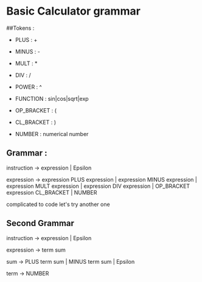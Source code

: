 # Basic Calculator grammar

##Tokens :

- PLUS : +

- MINUS : -

- MULT : *

- DIV : /

- POWER : ^

- FUNCTION : sin|cos|sqrt|exp

- OP_BRACKET : (

- CL_BRACKET : )

- NUMBER : numerical number

## Grammar :

instruction -> expression
                | Epsilon

expression -> expression PLUS expression
                | expression MINUS expression
                | expression MULT expression
                | expression DIV expression
                | OP_BRACKET expression CL_BRACKET
                | NUMBER
                
complicated to code let's try another one

## Second Grammar

instruction -> expression
                | Epsilon
                
expression -> term sum

sum -> PLUS term sum | MINUS term sum | Epsilon

term -> NUMBER





